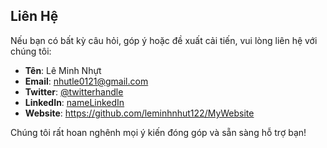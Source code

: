 ## Liên Hệ

Nếu bạn có bất kỳ câu hỏi, góp ý hoặc đề xuất cải tiến, vui lòng liên hệ với chúng tôi:

- **Tên**: Lê Minh Nhựt
- **Email**: nhutle0121@gmail.com
- **Twitter**: [@twitterhandle](https://twitter.com/twitterhandle)
- **LinkedIn**: [nameLinkedIn](https://www.linkedin.com/in/yourname/)
- **Website**: https://github.com/leminhnhut122/MyWebsite

Chúng tôi rất hoan nghênh mọi ý kiến đóng góp và sẵn sàng hỗ trợ bạn!
